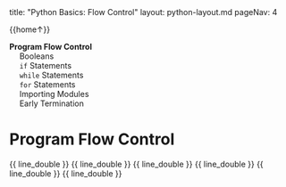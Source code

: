 <frontmatter>
title: "Python Basics: Flow Control"
layout: python-layout.md
pageNav: 4
</frontmatter>

<div class="website-content" id="main">
<div id="toc">

{{home↑}}
* [**Program Flow Control**](#program-flow-control)
  * [Booleans](#booleans)
  * [`if` Statements](#if-statements)
  * [`while` Statements](#while-statements)
  * [`for` Statements](#for-statements)
  * [Importing Modules](#importing-modules)
  * [Early Termination](#early-termination)
  
</div>
<div id="main">

# Program Flow Control

<include src="../booleans/text.md" />{{ line_double }}
<include src="../if/text.md" />{{ line_double }}
<include src="../while/text.md" />{{ line_double }}
<include src="../for/text.md" />{{ line_double }}
<include src="../import/text.md" />{{ line_double }}
<include src="../exit/text.md" />{{ line_double }}

</div>
</div>